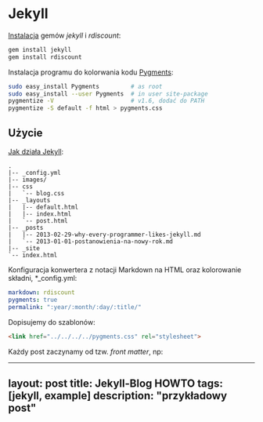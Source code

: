 # Jekyll

[Instalacja](https://github.com/mojombo/jekyll/wiki/install) gemów
*jekyll* i *rdiscount*:
```sh
gem install jekyll
gem install rdiscount
```

Instalacja programu do kolorwania kodu [Pygments](http://pygments.org/):
```sh
sudo easy_install Pygments         # as root
sudo easy_install --user Pygments  # in user site-package
pygmentize -V                      # v1.6, dodać do PATH
pygmentize -S default -f html > pygments.css
```

## Użycie

[Jak działa Jekyll](https://github.com/mojombo/jekyll/wiki/usage):
```
.
|-- _config.yml
|-- images/
|-- css
|   `-- blog.css
|-- _layouts
|   |-- default.html
|   |-- index.html
|   `-- post.html
|-- _posts
|   |-- 2013-02-29-why-every-programmer-likes-jekyll.md
|   `-- 2013-01-01-postanowienia-na-nowy-rok.md
|-- _site
`-- index.html
```

Konfiguracja konwertera z notacji Markdown na HTML
oraz kolorowanie składni, *_config.yml:
```yaml
markdown: rdiscount
pygments: true
permalink: ":year/:month/:day/:title/"
```
Dopisujemy do szablonów:
```html
<link href="../../../../pygments.css" rel="stylesheet">
```

Każdy post zaczynamy od tzw. *front matter*, np:

---
layout: post
title: Jekyll-Blog HOWTO
tags: [jekyll, example]
description: "przykładowy post"
---
